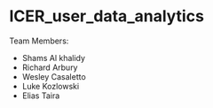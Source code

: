 # ICER_user_data_analytics

Team Members:
- Shams Al khalidy
- Richard Arbury
- Wesley Casaletto
- Luke Kozlowski
- Elias Taira
